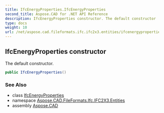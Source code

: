 ```yaml
---
title: IfcEnergyProperties.IfcEnergyProperties
second_title: Aspose.CAD for .NET API Reference
description: IfcEnergyProperties constructor. The default constructor
type: docs
weight: 10
url: /net/aspose.cad.fileformats.ifc.ifc2x3.entities/ifcenergyproperties/ifcenergyproperties/
---
```

## IfcEnergyProperties constructor

The default constructor.

```csharp
public IfcEnergyProperties()
```

### See Also

* class [IfcEnergyProperties](../)
* namespace [Aspose.CAD.FileFormats.Ifc.IFC2X3.Entities](../../ifcenergyproperties/)
* assembly [Aspose.CAD](../../../)



